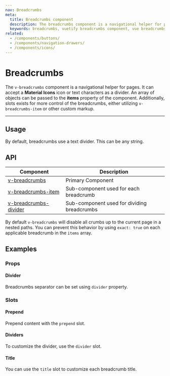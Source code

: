 ```yaml
---
nav: Breadcrumbs
meta:
  title: Breadcrumbs component
  description: The breadcrumbs component is a navigational helper for pages. It can accept a Material Icons icon or characters as a divider.
  keywords: breadcrumbs, vuetify breadcrumbs component, vue breadcrumbs component, v-breadcrumbs component
related:
  - /components/buttons/
  - /components/navigation-drawers/
  - /components/icons/
---
```


# Breadcrumbs

The `v-breadcrumbs` component is a navigational helper for pages. It can accept a **Material Icons** icon or text characters as a divider. An array of objects can be passed to the **items** property of the component.  Additionally, slots exists for more control of the breadcrumbs, either utilizing `v-breadcrumbs-item` or other custom markup.

<!-- ![breadcrumbs Entry](https://cdn.vuetifyjs.com/docs/images/components-temp/v-breadcrumbs/v-breadcrumbs-entry.png) -->

---

## Usage

By default, breadcrumbs use a text divider. This can be any string.

<usage name="v-breadcrumbs" />

<entry />

## API

| Component | Description |
| - | - |
| [v-breadcrumbs](/api/v-breadcrumbs/) | Primary Component |
| [v-breadcrumbs-item](/api/v-breadcrumbs-item/) | Sub-component used for each breadcrumb |
| [v-breadcrumbs-divider](/api/v-breadcrumbs-divider/) | Sub-component used for dividing breadcrumbs |

<api-inline hide-links />

<alert type="info">

  By default `v-breadcrumbs` will disable all crumbs up to the current page in a nested paths. You can prevent this behavior by using `exact: true` on each applicable breadcrumb in the `items` array.

</alert>

## Examples

### Props

#### Divider

Breadcrumbs separator can be set using `divider` property.

<example file="v-breadcrumbs/prop-divider" />

### Slots

#### Prepend

Prepend content with the `prepend` slot.

<example file="v-breadcrumbs/slot-prepend" />

#### Dividers

To customize the divider, use the `divider` slot.

<example file="v-breadcrumbs/slot-icon-dividers" />

#### Title

You can use the `title` slot to customize each breadcrumb title.

<example file="v-breadcrumbs/slot-title" />
